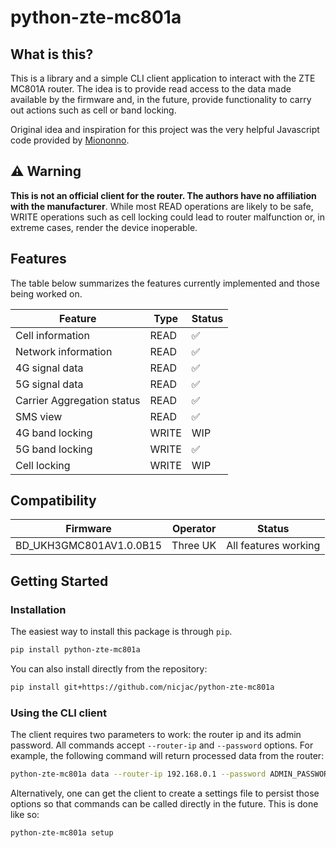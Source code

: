 # python-zte-mc801a

## What is this?

This is a library and a simple CLI client application to interact with the ZTE MC801A router. The idea is to provide read access to the data made available by the firmware and, in the future, provide functionality to carry out actions such as cell or band locking.

Original idea and inspiration for this project was the very helpful Javascript code provided by [Miononno](https://miononno.it/).

## ⚠️ Warning

**This is not an official client for the router. The authors have no affiliation with the manufacturer**. While most READ operations are likely to be safe, WRITE operations such as cell locking could lead to router malfunction or, in extreme cases, render the device inoperable.

## Features

The table below summarizes the features currently implemented and those being worked on.

| Feature                    | Type  | Status |
| -------------------------- | ----- | ------ |
| Cell information           | READ  | ✅     |
| Network information        | READ  | ✅     |
| 4G signal data             | READ  | ✅     |
| 5G signal data             | READ  | ✅     |
| Carrier Aggregation status | READ  | ✅     |
| SMS view                   | READ  | ✅     |
| 4G band locking            | WRITE | WIP    |
| 5G band locking            | WRITE | ✅     |
| Cell locking               | WRITE | WIP    |

## Compatibility

| Firmware                | Operator | Status               |
| ----------------------- | -------- | -------------------- |
| BD_UKH3GMC801AV1.0.0B15 | Three UK | All features working |

## Getting Started

### Installation

The easiest way to install this package is through `pip`.

```bash
pip install python-zte-mc801a
```

You can also install directly from the repository:

```bash
pip install git+https://github.com/nicjac/python-zte-mc801a
```

### Using the CLI client

The client requires two parameters to work: the router ip and its admin password. All commands accept `--router-ip` and `--password` options. For example, the following command will return processed data from the router:

```bash
python-zte-mc801a data --router-ip 192.168.0.1 --password ADMIN_PASSWORD
```

Alternatively, one can get the client to create a settings file to persist those options so that commands can be called directly in the future. This is done like so:

```bash
python-zte-mc801a setup
```
